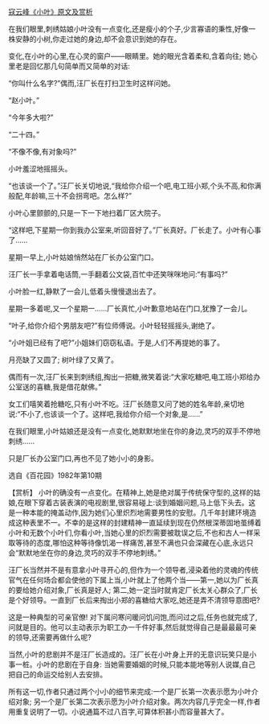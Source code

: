 [寇云峰《小叶》原文及赏析](https://www.vrrw.net/wx/15184.html)

在我们眼里,刺绣姑娘小叶没有一点变化,还是瘦小的个子,少言寡语的秉性,好像一株安静的小树,你走过她的身边,却不会意识到她的存在。

变化,在小叶的心里,在心灵的窗户——眼睛里。她的眼光含着柔和,含着向往; 她心里老是回忆那几句简单而又简单的对话:

“你叫什么名字?”偶而,汪厂长在打扫卫生时这样问她。

“赵小叶。”

“今年多大啦?”

“二十四。”

“不像不像,有对象吗?”

小叶羞涩地摇摇头。

“也该谈一个了。”汪厂长关切地说,“我给你介绍一个吧,电工班小郑,个头不高,和你满般配,年龄嘛,三十不会拐弯吧。怎么样?”

小叶心里颤颤的,只是一下一下地扫着厂区大院子。

“这样吧,下星期一你到我办公室来,听回音好了。”厂长真好。厂长走了。小叶有心事了……

星期一早上,小叶姑娘悄然站在厂长办公室门口。

汪厂长一手拿着电话筒,一手翻着公文袋,百忙中还笑咪咪地问:“有事吗?”

小叶脸一红,静默了一会儿,低着头慢慢退出去了。

星期一多着呢,又一个星期一……厂长真忙,小叶歉意地站在门口,犹豫了一会儿。

“叶子,给你介绍个男朋友吧?”有位师傅说。小叶轻轻摇摇头,谢绝了。

“小叶姐已经有了吧?”小姐妹们窃窃私语。于是,人们不再提她的事了。

月亮缺了又圆了; 树叶绿了又黄了。

偶而有一次,汪厂长来到刺绣组,掏出一把糖,微笑着说:“大家吃糖吧,电工班小郑给办公室送的喜糖,我是借花献佛。”

女工们嘻笑着抢糖吃,只有小叶不吃。汪厂长随意又问了她的姓名年龄,亲切地说:“不小了,也该谈一个了。这样吧,我给你介绍一个对象,是……”

在我们眼里,小叶姑娘还是没有一点变化,她默默地坐在你的身边,灵巧的双手不停地刺绣……

只是厂长办公室门口,再也不见了她小小的身影。

选自《百花园》1982年第10期



【赏析】 小叶的确没有一点变化。在精神上,她是绝对属于传统保守型的,这样的姑娘,在眼下穿着古装表演的电视剧里,很容易碰上:谈到婚姻问题,马上低下头去。这是一种本能的掩盖动作,因为她们心里炽烈地需要男性的安慰。几千年封建环境造成这种表里不一。不幸的是这样的封建精神一直延续到现在仍然根深蒂固地茧缚着小叶和无数个小叶们,你看小叶,当她心里的炽烈需要被耽误之后,不也和古人一样采取等待的态度,哪怕这种等待像饥渴一样痛苦,甚至不满也只会深藏在心底,永远只会“默默地坐在你的身边,灵巧的双手不停地刺绣。”

汪厂长当然并不是有意拿小叶寻开心的,但作为一个领导者,浸染着他的灵魂的传统官气在任何场合都会使他的下属上当,小叶就上了他两个当——第一,她以为厂长真的要给她介绍对象,厂长真是好人; 第二,她一定当时就肯定厂长太关心群众了,厂长是个好领导。一直到厂长后来掏出小郑的喜糖给大家吃,她还是弄不清领导意图吧?

这是一种典型的可亲官僚! 对下属问寒问暖问饥问饱,而问过之后,任务也就完成了,问就是目的。他可以主动表示为职工办一千件好事,然后就觉得自己是最最最可亲的领导,还需要再做什么呢?

当然,小叶的悲剧并不是汪厂长造成的。汪厂长在小叶身上开的无意识玩笑只是小事一桩。小叶的悲剧在于自身: 当她需要婚姻的时候,只能本能地等别人说媒,自己把自己的命运交给别人去安排。

所有这一切,作者只通过两个小小的细节来完成:一个是厂长第一次表示愿为小叶介绍对象; 另一个是厂长第二次表示愿为小叶介绍对象。两次内容几乎完全一样,作者用重复说明了一切。小说通篇不过八百字,可算体积甚小而容量甚大了。

